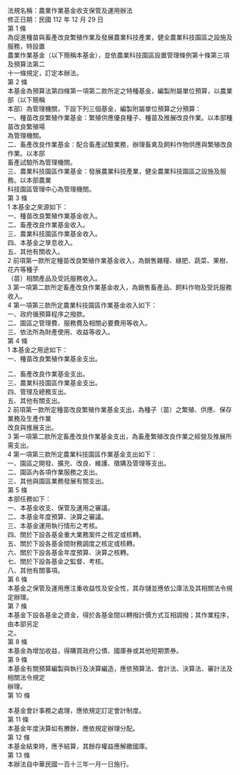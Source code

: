 法規名稱：農業作業基金收支保管及運用辦法  
修正日期：民國 112 年 12 月 29 日  
第 1 條  
為促進種苗與畜產改良繁殖作業及發展農業科技產業，健全農業科技園區之設施及服務，特設置  
農業作業基金（以下簡稱本基金），並依農業科技園區設置管理條例第十條第三項及預算法第二  
十一條規定，訂定本辦法。  
第 2 條  
本基金為預算法第四條第一項第二款所定之特種基金，編製附屬單位預算，以農業部（以下簡稱  
本部）為管理機關，下設下列三個基金，編製附屬單位預算之分預算：  
一、種苗改良繁殖作業基金：繁殖供應優良種子、種苗及推展改良作業。以本部種苗改良繁殖場  
為管理機關。  
二、畜產改良作業基金：配合畜產試驗業務，辦理畜禽及飼料作物供應與繁殖改良作業。以本部  
畜產試驗所為管理機關。  
三、農業科技園區作業基金：發展農業科技產業，健全農業科技園區之設施及服務。以本部農業  
科技園區管理中心為管理機關。  
第 3 條  
1 本基金之來源如下：  
一、種苗改良繁殖作業基金收入。  
二、畜產改良作業基金收入。  
三、農業科技園區作業基金收入。  
四、本基金之孳息收入。  
五、其他有關收入。  
2 前項第一款所定種苗改良繁殖作業基金收入，為銷售雜糧、綠肥、蔬菜、果樹、花卉等種子  
（苗）相關產品及受託服務收入。  
3 第一項第二款所定畜產改良作業基金收入，為銷售畜產品、飼料作物及受託服務收入。  
4 第一項第三款所定農業科技園區作業基金收入如下：  
一、政府循預算程序之撥款。  
二、園區之管理費、服務費及相關必要費用等收入。  
三、依法所為財產使用、收益等收入。  
第 4 條  
1 本基金之用途如下：  
一、種苗改良繁殖作業基金支出。  


二、畜產改良作業基金支出。  
三、農業科技園區作業基金支出。  
四、管理及總務支出。  
五、其他有關支出。  
2 前項第一款所定種苗改良繁殖作業基金支出，為種子（苗）之繁殖、供應、保存業務及生產作業  
改良與推展支出。  
3 第一項第二款所定畜產改良作業基金支出，為畜產繁殖改良作業之經營及推展所需支出。  
4 第一項第三款所定農業科技園區作業基金支出如下：  
一、園區之開發、擴充、改良、維護、徵購及管理等支出。  
二、園區內各項作業服務之支出。  
三、其他與園區業務發展有關支出。  
第 5 條  
本部任務如下：  
一、本基金收支、保管及運用之審議。  
二、本基金年度預算、決算之審議。  
三、本基金運用執行情形之考核。  
四、關於下設各基金重大業務案件之核定或核轉。  
五、關於下設各基金間財務調度之核定或核轉。  
六、關於下設各基金年度預算、決算之核轉。  
七、關於下設各基金之監督、考核。  
八、其他有關事項。  
第 6 條  
本基金之保管及運用應注重收益性及安全性，其存儲並應依公庫法及其相關法令規定辦理。  
第 7 條  
本基金下設各基金之資金，得於各基金間以轉撥計價方式互相調撥；其作業程序，由本部另定  
之。  
第 8 條  
本基金為增加收益，得購買政府公債、國庫券或其他短期票券。  
第 9 條  
本基金有關預算編製與執行及決算編造，應依預算法、會計法、決算法、審計法及相關法令規定  
辦理。  
第 10 條  


本基金會計事務之處理，應依規定訂定會計制度。  
第 11 條  
本基金年度決算如有賸餘，應依規定辦理分配。  
第 12 條  
本基金結束時，應予結算，其餘存權益應解繳國庫。  
第 13 條  
本辦法自中華民國一百十三年一月一日施行。  


